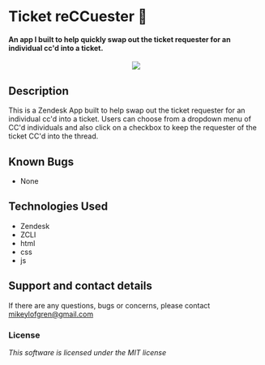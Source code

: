 # Ticket reCCuester :robot:

#### An app I built to help quickly swap out the ticket requester for an individual cc'd into a ticket.

<p align="center">
  <img src="screen.png">
</p>

## Description

This is a Zendesk App built to help swap out the ticket requester for an individual cc'd into a ticket. Users can choose from a dropdown menu of CC'd individuals and also click on a checkbox to keep the requester of the ticket CC'd into the thread.

## Known Bugs

- None

## Technologies Used

- Zendesk
- ZCLI
- html
- css
- js

## Support and contact details

If there are any questions, bugs or concerns, please contact mikeylofgren@gmail.com

### License

_This software is licensed under the MIT license_
